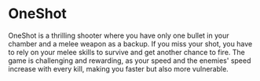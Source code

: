 # OneShot

OneShot is a thrilling shooter where you have only one bullet in your chamber and a melee weapon as a backup. If you miss your shot, you have to rely on your melee skills to survive and get another chance to fire. The game is challenging and rewarding, as your speed and the enemies' speed increase with every kill, making you faster but also more vulnerable.
